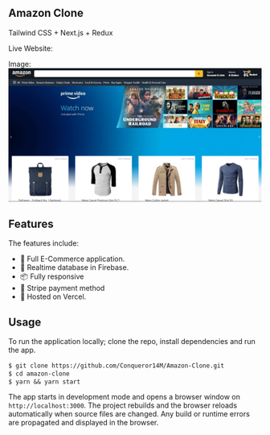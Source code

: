 ## Amazon Clone

Tailwind CSS + Next.js + Redux

Live Website: 

Image:
<img src="public/amazon-clone.png" />


## Features

The features include:

* 📝 Full E-Commerce application.
* 📡 Realtime database in Firebase.
* 📦 Fully responsive
* 💬 Stripe payment method
* 📡 Hosted on Vercel.

<!-- ## Components -->

## Usage

To run the application locally; clone the repo, install dependencies and run the app.

```
$ git clone https://github.com/Conqueror14M/Amazon-Clone.git
$ cd amazon-clone
$ yarn && yarn start
```

The app starts in development mode and opens a browser window on `http://localhost:3000`. The project rebuilds and the browser reloads automatically when source files are changed. Any build or runtime errors are propagated and displayed in the browser.
